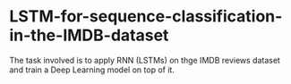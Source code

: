 # LSTM-for-sequence-classification-in-the-IMDB-dataset
The task involved is to apply RNN (LSTMs) on thge IMDB reviews dataset and train a Deep Learning model on top of it.
